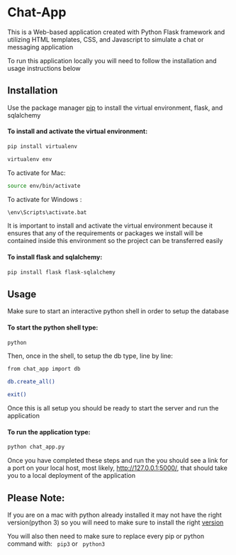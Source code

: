 # Chat-App
This is a Web-based application created with Python Flask framework and utilizing HTML templates, CSS, and Javascript to simulate a chat or messaging application

To run this application locally you will need to follow the installation and usage instructions below

## Installation

Use the package manager [pip](https://pip.pypa.io/en/stable/cli/pip_install/) to install the virtual environment, flask, and sqlalchemy

#### To install and activate the virtual environment:
```bash
pip install virtualenv
```
```bash
virtualenv env 
```
To activate for Mac: 
```bash
source env/bin/activate
```
To activate for Windows : 
```bash
\env\Scripts\activate.bat
```
It is important to install and activate the virtual environment because it ensures that any of the requirements or packages we install will be contained inside this environment so the project can be transferred easily

#### To install flask and sqlalchemy:
```bash
pip install flask flask-sqlalchemy
```

## Usage

Make sure to start an interactive python shell in order to setup the database

#### To start the python shell type:
```bash
python
```
Then, once in the shell, to setup the db type, line by line:
```bash
from chat_app import db
```
```bash
db.create_all()
```
```bash
exit()
```
Once this is all setup you should be ready to start the server and run the application

#### To run the application type:
```bash
python chat_app.py
```
Once you have completed these steps and run the you should see a link for a port on your local host, most likely, http://127.0.0.1:5000/, that should take you to a local deployment of the application

## Please Note:

If you are on a mac with python already installed it may not have the right version(python 3) so you will need to make sure to install the right [version](https://www.python.org/downloads/)

You will also then need to make sure to replace every pip or python command with: 
``` pip3``` or ``` python3``` 


